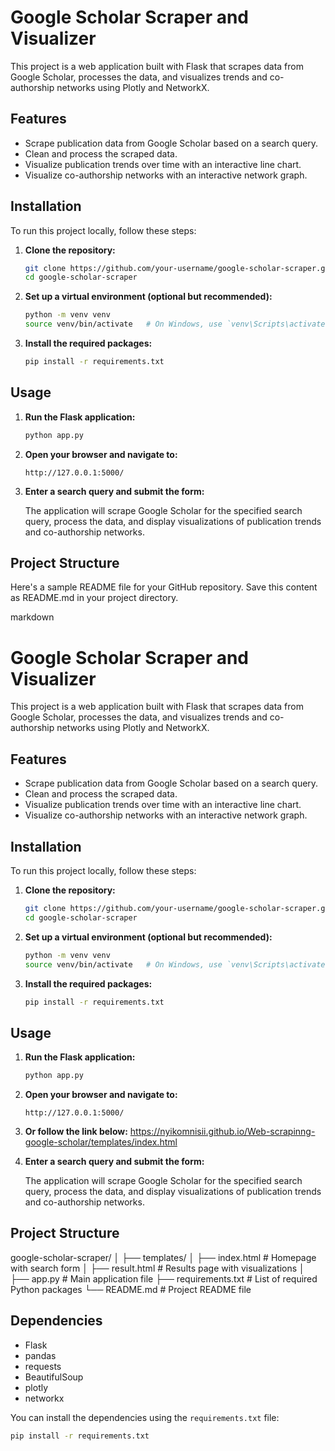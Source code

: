 # Google Scholar Scraper and Visualizer

This project is a web application built with Flask that scrapes data from Google Scholar, processes the data, and visualizes trends and co-authorship networks using Plotly and NetworkX.

## Features

- Scrape publication data from Google Scholar based on a search query.
- Clean and process the scraped data.
- Visualize publication trends over time with an interactive line chart.
- Visualize co-authorship networks with an interactive network graph.

## Installation

To run this project locally, follow these steps:

1. **Clone the repository:**

    ```sh
    git clone https://github.com/your-username/google-scholar-scraper.git
    cd google-scholar-scraper
    ```

2. **Set up a virtual environment (optional but recommended):**

    ```sh
    python -m venv venv
    source venv/bin/activate   # On Windows, use `venv\Scripts\activate`
    ```

3. **Install the required packages:**

    ```sh
    pip install -r requirements.txt
    ```

## Usage

1. **Run the Flask application:**

    ```sh
    python app.py
    ```

2. **Open your browser and navigate to:**

    ```
    http://127.0.0.1:5000/
    ```

3. **Enter a search query and submit the form:**

    The application will scrape Google Scholar for the specified search query, process the data, and display visualizations of publication trends and co-authorship networks.

## Project Structure

Here's a sample README file for your GitHub repository. Save this content as README.md in your project directory.

markdown

# Google Scholar Scraper and Visualizer

This project is a web application built with Flask that scrapes data from Google Scholar, processes the data, and visualizes trends and co-authorship networks using Plotly and NetworkX.

## Features

- Scrape publication data from Google Scholar based on a search query.
- Clean and process the scraped data.
- Visualize publication trends over time with an interactive line chart.
- Visualize co-authorship networks with an interactive network graph.

## Installation

To run this project locally, follow these steps:

1. **Clone the repository:**

    ```sh
    git clone https://github.com/your-username/google-scholar-scraper.git
    cd google-scholar-scraper
    ```

2. **Set up a virtual environment (optional but recommended):**

    ```sh
    python -m venv venv
    source venv/bin/activate   # On Windows, use `venv\Scripts\activate`
    ```

3. **Install the required packages:**

    ```sh
    pip install -r requirements.txt
    ```

## Usage

1. **Run the Flask application:**

    ```sh
    python app.py
    ```

2. **Open your browser and navigate to:**

    ```
    http://127.0.0.1:5000/
    ```
3. **Or follow the link below:**
     https://nyikomnisii.github.io/Web-scrapinng-google-scholar/templates/index.html
   
5. **Enter a search query and submit the form:**

    The application will scrape Google Scholar for the specified search query, process the data, and display visualizations of publication trends and co-authorship networks.

## Project Structure

google-scholar-scraper/
│
├── templates/
│ ├── index.html # Homepage with search form
│ ├── result.html # Results page with visualizations
│
├── app.py # Main application file
├── requirements.txt # List of required Python packages
└── README.md # Project README file


## Dependencies

- Flask
- pandas
- requests
- BeautifulSoup
- plotly
- networkx


You can install the dependencies using the `requirements.txt` file:

```sh
pip install -r requirements.txt
